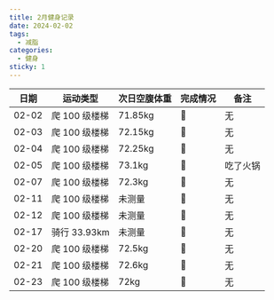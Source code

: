```yaml
---
title: 2月健身记录
date: 2024-02-02
tags:
  - 减脂
categories:
  - 健身
sticky: 1
---
```


| 日期  | 运动类型      | 次日空腹体重 | 完成情况 | 备注     |
| ----- | ------------- | ------------ | -------- | -------- |
| 02-02 | 爬 100 级楼梯 | 71.85kg      | :100:    | 无       |
| 02-03 | 爬 100 级楼梯 | 72.15kg      | :100:    | 无       |
| 02-04 | 爬 100 级楼梯 | 72.25kg      | :100:    | 无       |
| 02-05 | 爬 100 级楼梯 | 73.1kg       | :100:    | 吃了火锅 |
| 02-07 | 爬 100 级楼梯 | 72.3kg       | :100:    | 无       |
| 02-11 | 爬 100 级楼梯 | 未测量       | :100:    | 无       |
| 02-12 | 爬 100 级楼梯 | 未测量       | :100:    | 无       |
| 02-17 | 骑行 33.93km  | 未测量       | :100:    | 无       |
| 02-20 | 爬 100 级楼梯 | 72.5kg       | :100:    | 无       |
| 02-21 | 爬 100 级楼梯 | 72.6kg       | :100:    | 无       |
| 02-23 | 爬 100 级楼梯 | 72kg         | :100:    | 无       |
